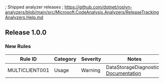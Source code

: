 ﻿; Shipped analyzer releases
; https://github.com/dotnet/roslyn-analyzers/blob/main/src/Microsoft.CodeAnalysis.Analyzers/ReleaseTrackingAnalyzers.Help.md

## Release 1.0.0

### New Rules

Rule ID | Category | Severity | Notes
--------|----------|----------|-------
MULTICLIENT001 | Usage | Warning | DataStorageDiagnostics, [Documentation](https://github.com/BadMagic100/Archipelago.MultiClient.Net.Analyzers#multiclient001---datastorageelement-assigned-outside-of-datastoragehelper)